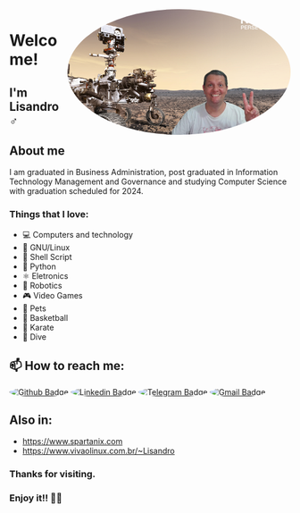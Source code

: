 <style>
img {
  border-radius: 50%;
}</style>
<img align="right" width="400" src="Mars_Virtual_Photo_1.png">
 
# Welcome!
 
## I'm Lisandro ♂️

## About me

I am graduated in Business Administration, post graduated in Information Technology Management and Governance and studying Computer Science with graduation scheduled for 2024.
 
### Things that I love:
- 💻 Computers and technology
- 🐧 GNU/Linux 
- 🐚 Shell Script
- 🐍 Python
- ⚛️ Eletronics
- 🤖 Robotics
- 🎮 Video Games
- 🐾 Pets
- 🏀 Basketball
- 🥋 Karate
- 🤿 Dive

## 📫 How to reach me:
[![Github Badge](https://img.shields.io/badge/-Github-000?style=flat-square&logo=Github&logoColor=white&link=https://github.com/LisandroGuerra)](https://github.com/LisandroGuerra)
[![Linkedin Badge](https://img.shields.io/badge/-LinkedIn-blue?style=flat-square&logo=Linkedin&logoColor=white&link=https://www.linkedin.com/in/lisandro-guerra)](https://www.linkedin.com/in/lisandro-guerra)
[![Telegram Badge](https://img.shields.io/badge/-Telegram-9CF?style=flat-square&labelColor=9CF&logo=telegram&logoColor=white&link=https://t.me/LisandroGuerra)](https://t.me/LisandroGuerra)
[![Gmail Badge](https://img.shields.io/badge/-Gmail-c14438?style=flat-square&logo=Gmail&logoColor=white&link=mailto:lix@spartanix.com)](mailto:lix@spartanix.com)
 
## Also in:
- https://www.spartanix.com
- https://www.vivaolinux.com.br/~Lisandro

### Thanks for visiting. 
 
### Enjoy it!! 🙋‍♂️

